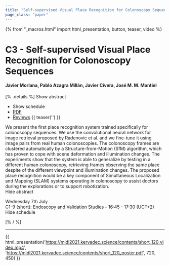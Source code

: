 ```yaml
---
title: "Self-supervised Visual Place Recognition for Colonoscopy Sequences"
page_class: "paper"
---
```


{% from "_macros.html" import html_presentation, button, teaser, video %}

# C3 - Self-supervised Visual Place Recognition for Colonoscopy Sequences

#### Javier Morlana, Pablo Azagra Millán, Javier Civera, José M. M. Montiel

[% .details %]
<a class="toggle_visibility" data-selector=".abstract" data-level="3">Show abstract</a>
- <a class="toggle_visibility" data-selector=".schedule" data-level="3">Show schedule</a>
- <a href="https://openreview.net/pdf?id=tgkEqYyA12p">PDF</a>
- <a href="https://openreview.net/forum?id=tgkEqYyA12p">Reviews</a>
{{ teaser('') }}

<p>
    <span class="abstract">
        We present the first place recognition system trained specifically for colonoscopy sequences. We use the convolutional neural network for image retrieval proposed by Radenovic et al. and we fine-tune it using image pairs from real human colonoscopies. The colonoscopy frames are clustered automatically by a Structure-from-Motion (SfM) algorithm, which has proven to cope with scene deformation and illumination changes. The experiments show that the system is able to generalize by testing in a different human colonoscopy, retrieving frames observing the same place despite of the different viewpoint and illumination changes. The proposed place recognition would be a key component of Simultaneous Localization and Mapping (SLAM) systems operating in colonoscopy to assist doctors during the explorations or to support robotization. 
        <br>
        <span class="actions"><a class="toggle_visibility" data-level="2">Hide abstract</a></span>
    </span>
</p>

<p>
    <span class="schedule">
         Wednesday 7th July<br>C1-9 (short): Endoscopy and Validation Studies - 16:45 - 17:30 (UCT+2)
        <br>
        <span class="actions"><a class="toggle_visibility" data-level="2">Hide schedule</a></span>
    </span>
</p>

[% / %]


---

{{ html_presentation('https://midl2021.kervadec.science/contents/short_120_video.mp4', 'https://midl2021.kervadec.science/contents/short_120_poster.pdf', 720, 450) }}